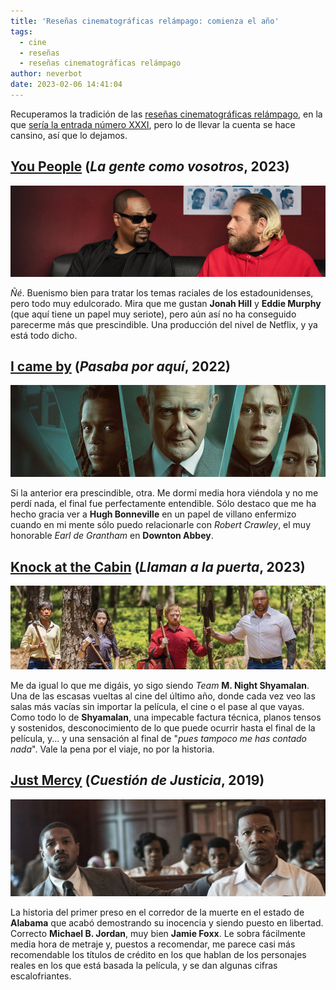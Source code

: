 ```yaml
---
title: 'Reseñas cinematográficas relámpago: comienza el año'
tags:
  - cine
  - reseñas
  - reseñas cinematográficas relámpago
author: neverbot
date: 2023-02-06 14:41:04
---
```



Recuperamos la tradición de las [reseñas cinematográficas relámpago](/tags/resenas-cinematograficas-relampago/), en la que [sería la entrada número XXXI](/resenas-cinematograficas-relampago-xxx/), pero lo de llevar la cuenta se hace cansino, así que lo dejamos.

## [You People](https://letterboxd.com/film/you-people-2023/) (*La gente como vosotros*, 2023)

![image-20230206140858644](./resenas-cinematograficas-relampago-comienza-el-ano/image-20230206140858644.jpg)

*Ñé*. Buenismo bien para tratar los temas raciales de los estadounidenses, pero todo muy edulcorado. Mira que me gustan **Jonah Hill** y **Eddie Murphy** (que aquí tiene un papel muy seriote), pero aún así no ha conseguido parecerme más que prescindible. Una producción del nivel de Netflix, y ya está todo dicho.

## [I came by](https://letterboxd.com/film/i-came-by/) (*Pasaba por aquí*, 2022)

![image-20230206141632170](./resenas-cinematograficas-relampago-comienza-el-ano/image-20230206141632170.jpg)

Si la anterior era prescindible, otra. Me dormí media hora viéndola y no me perdí nada, el final fue perfectamente entendible. Sólo destaco que me ha hecho gracia ver a **Hugh Bonneville** en un papel de villano enfermizo cuando en mi mente sólo puedo relacionarle con *Robert Crawley*, el muy honorable *Earl de Grantham* en **Downton Abbey**.

## [Knock at the Cabin](https://letterboxd.com/film/knock-at-the-cabin/) (*Llaman a la puerta*, 2023)

![image-20230206142726243](./resenas-cinematograficas-relampago-comienza-el-ano/image-20230206142726243.jpg)

Me da igual lo que me digáis, yo sigo siendo *Team* **M. Night Shyamalan**. Una de las escasas vueltas al cine del último año, donde cada vez veo las salas más vacías sin importar la película, el cine o el pase al que vayas. Como todo lo de **Shyamalan**, una impecable factura técnica, planos tensos y sostenidos, desconocimiento de lo que puede ocurrir hasta el final de la película, y... y una sensación al final de "*pues tampoco me has contado nada*". Vale la pena por el viaje, no por la historia.

## [Just Mercy](https://letterboxd.com/film/just-mercy/) (*Cuestión de Justicia*, 2019)

![image-20230206143115411](./resenas-cinematograficas-relampago-comienza-el-ano/image-20230206143115411.jpg)

La historia del primer preso en el corredor de la muerte en el estado de **Alabama** que acabó demostrando su inocencia y siendo puesto en libertad. Correcto **Michael B. Jordan**, muy bien **Jamie Foxx**. Le sobra fácilmente media hora de metraje y, puestos a recomendar, me parece casi más recomendable los títulos de crédito en los que hablan de los personajes reales en los que está basada la película, y se dan algunas cifras escalofriantes.
